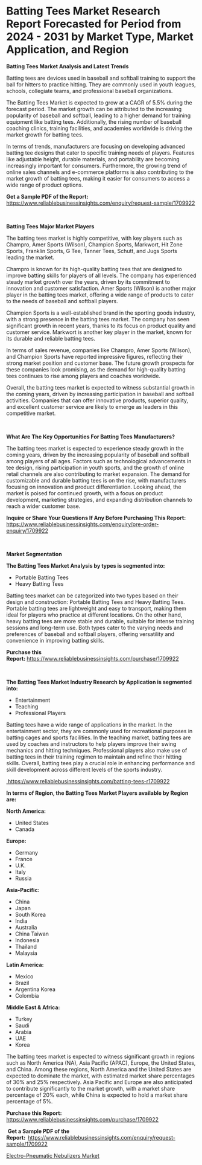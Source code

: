 <p><h1>Batting Tees Market Research Report Forecasted for Period from 2024 -  2031 by Market Type, Market Application, and Region</h1></p><p><strong>Batting Tees Market Analysis and Latest Trends</strong></p>
<p><p>Batting tees are devices used in baseball and softball training to support the ball for hitters to practice hitting. They are commonly used in youth leagues, schools, collegiate teams, and professional baseball organizations.</p><p>The Batting Tees Market is expected to grow at a CAGR of 5.5% during the forecast period. The market growth can be attributed to the increasing popularity of baseball and softball, leading to a higher demand for training equipment like batting tees. Additionally, the rising number of baseball coaching clinics, training facilities, and academies worldwide is driving the market growth for batting tees.</p><p>In terms of trends, manufacturers are focusing on developing advanced batting tee designs that cater to specific training needs of players. Features like adjustable height, durable materials, and portability are becoming increasingly important for consumers. Furthermore, the growing trend of online sales channels and e-commerce platforms is also contributing to the market growth of batting tees, making it easier for consumers to access a wide range of product options.</p></p>
<p><strong>Get a Sample PDF of the Report:&nbsp;</strong> <a href="https://www.reliablebusinessinsights.com/enquiry/request-sample/1709922">https://www.reliablebusinessinsights.com/enquiry/request-sample/1709922</a></p>
<p>&nbsp;</p>
<p><strong>Batting Tees Major Market Players</strong></p>
<p><p>The batting tees market is highly competitive, with key players such as Champro, Amer Sports (Wilson), Champion Sports, Markwort, Hit Zone Sports, Franklin Sports, G Tee, Tanner Tees, Schutt, and Jugs Sports leading the market. </p><p>Champro is known for its high-quality batting tees that are designed to improve batting skills for players of all levels. The company has experienced steady market growth over the years, driven by its commitment to innovation and customer satisfaction. Amer Sports (Wilson) is another major player in the batting tees market, offering a wide range of products to cater to the needs of baseball and softball players.</p><p>Champion Sports is a well-established brand in the sporting goods industry, with a strong presence in the batting tees market. The company has seen significant growth in recent years, thanks to its focus on product quality and customer service. Markwort is another key player in the market, known for its durable and reliable batting tees.</p><p>In terms of sales revenue, companies like Champro, Amer Sports (Wilson), and Champion Sports have reported impressive figures, reflecting their strong market position and customer base. The future growth prospects for these companies look promising, as the demand for high-quality batting tees continues to rise among players and coaches worldwide.</p><p>Overall, the batting tees market is expected to witness substantial growth in the coming years, driven by increasing participation in baseball and softball activities. Companies that can offer innovative products, superior quality, and excellent customer service are likely to emerge as leaders in this competitive market.</p></p>
<p>&nbsp;</p>
<p><strong>What Are The Key Opportunities For Batting Tees Manufacturers?</strong></p>
<p><p>The batting tees market is expected to experience steady growth in the coming years, driven by the increasing popularity of baseball and softball among players of all ages. Factors such as technological advancements in tee design, rising participation in youth sports, and the growth of online retail channels are also contributing to market expansion. The demand for customizable and durable batting tees is on the rise, with manufacturers focusing on innovation and product differentiation. Looking ahead, the market is poised for continued growth, with a focus on product development, marketing strategies, and expanding distribution channels to reach a wider customer base.</p></p>
<p><strong>Inquire or Share Your Questions If Any Before Purchasing This Report:</strong> <a href="https://www.reliablebusinessinsights.com/enquiry/pre-order-enquiry/1709922">https://www.reliablebusinessinsights.com/enquiry/pre-order-enquiry/1709922</a></p>
<p>&nbsp;</p>
<p><strong>Market Segmentation</strong></p>
<p><strong>The Batting Tees Market Analysis by types is segmented into:</strong></p>
<p><ul><li>Portable Batting Tees</li><li>Heavy Batting Tees</li></ul></p>
<p><p>Batting tees market can be categorized into two types based on their design and construction: Portable Batting Tees and Heavy Batting Tees. Portable batting tees are lightweight and easy to transport, making them ideal for players who practice at different locations. On the other hand, heavy batting tees are more stable and durable, suitable for intense training sessions and long-term use. Both types cater to the varying needs and preferences of baseball and softball players, offering versatility and convenience in improving batting skills.</p></p>
<p><strong>Purchase this Report:&nbsp;</strong><a href="https://www.reliablebusinessinsights.com/purchase/1709922">https://www.reliablebusinessinsights.com/purchase/1709922</a></p>
<p>&nbsp;</p>
<p><strong>The Batting Tees Market Industry Research by Application is segmented into:</strong></p>
<p><ul><li>Entertainment</li><li>Teaching</li><li>Professional Players</li></ul></p>
<p><p>Batting tees have a wide range of applications in the market. In the entertainment sector, they are commonly used for recreational purposes in batting cages and sports facilities. In the teaching market, batting tees are used by coaches and instructors to help players improve their swing mechanics and hitting techniques. Professional players also make use of batting tees in their training regimen to maintain and refine their hitting skills. Overall, batting tees play a crucial role in enhancing performance and skill development across different levels of the sports industry.</p></p>
<p><a href="https://www.reliablebusinessinsights.com/batting-tees-r1709922">&nbsp;https://www.reliablebusinessinsights.com/batting-tees-r1709922</a></p>
<p><strong>In terms of Region, the Batting Tees Market Players available by Region are:</strong></p>
<p>
    <p> <strong> North America: </strong>
        <ul>
            <li>United States</li>
            <li>Canada</li>
        </ul>
        </p> 
    <p> <strong> Europe: </strong>
        <ul>
            <li>Germany</li>
            <li>France</li>
            <li>U.K.</li>
            <li>Italy</li>
            <li>Russia</li>
        </ul>
        </p> 
    <p> <strong> Asia-Pacific: </strong>
        <ul>
            <li>China</li>
            <li>Japan</li>
            <li>South Korea</li>
            <li>India</li>
            <li>Australia</li>
            <li>China Taiwan</li>
            <li>Indonesia</li>
            <li>Thailand</li>
            <li>Malaysia</li>
        </ul>
        </p> 
    <p> <strong> Latin America: </strong>
        <ul>
            <li>Mexico</li>
            <li>Brazil</li>
            <li>Argentina Korea</li>
            <li>Colombia</li>
        </ul>
        </p> 
    <p> <strong> Middle East & Africa: </strong>
        <ul>
            <li>Turkey</li>
            <li>Saudi</li>
            <li>Arabia</li>
            <li>UAE</li>
            <li>Korea</li>
        </ul>
    </p>
    </p>
<p><p>The batting tees market is expected to witness significant growth in regions such as North America (NA), Asia Pacific (APAC), Europe, the United States, and China. Among these regions, North America and the United States are expected to dominate the market, with estimated market share percentages of 30% and 25% respectively. Asia Pacific and Europe are also anticipated to contribute significantly to the market growth, with a market share percentage of 20% each, while China is expected to hold a market share percentage of 5%.</p></p>
<p><strong>Purchase this Report: </strong><a href="https://www.reliablebusinessinsights.com/purchase/1709922">https://www.reliablebusinessinsights.com/purchase/1709922</a></p>
<p>&nbsp;<strong>Get a Sample PDF of the Report:&nbsp;&nbsp;</strong><a href="https://www.reliablebusinessinsights.com/enquiry/request-sample/1709922">https://www.reliablebusinessinsights.com/enquiry/request-sample/1709922</a></p>
<p><strong></strong></p>
<p><p><a href="https://github.com/JeanneSawayn2023/Market-Research-Report-List-1/blob/main/electro-pneumatic-nebulizers-market.md">Electro-Pneumatic Nebulizers Market</a></p></p>